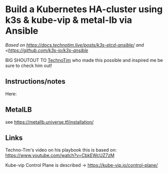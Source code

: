 # Build a Kubernetes HA-cluster using k3s & kube-vip & metal-lb via Ansible

*Based on <https://docs.technotim.live/posts/k3s-etcd-ansible/> and <https://github.com/k3s-io/k3s-ansible*

BIG SHOUTOUT TO [TechnoTim](https://github.com/timothystewart6) who made this possible and inspired me be sure to check him out!

## Instructions/notes

Here: 

## MetalLB

see <https://metallb.universe.tf/installation/>

## Links

Techno-Tim's video on his playbook this is based on: <https://www.youtube.com/watch?v=CbkEWcUZ7zM>

Kube-vip Control Plane is described -> <https://kube-vip.io/control-plane/>